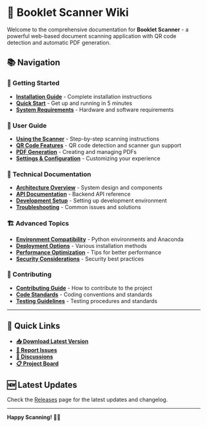 # 📖 Booklet Scanner Wiki

Welcome to the comprehensive documentation for **Booklet Scanner** - a powerful web-based document scanning application with QR code detection and automatic PDF generation.

## 📚 Navigation

### 🚀 Getting Started
- **[Installation Guide](Installation-Guide)** - Complete installation instructions
- **[Quick Start](Quick-Start)** - Get up and running in 5 minutes
- **[System Requirements](System-Requirements)** - Hardware and software requirements

### 📖 User Guide
- **[Using the Scanner](User-Guide)** - Step-by-step scanning instructions
- **[QR Code Features](QR-Code-Features)** - QR code detection and scanner gun support
- **[PDF Generation](PDF-Generation)** - Creating and managing PDFs
- **[Settings & Configuration](Settings-Configuration)** - Customizing your experience

### 🔧 Technical Documentation
- **[Architecture Overview](Architecture-Overview)** - System design and components
- **[API Documentation](API-Documentation)** - Backend API reference
- **[Development Setup](Development-Setup)** - Setting up development environment
- **[Troubleshooting](Troubleshooting)** - Common issues and solutions

### 🏗️ Advanced Topics
- **[Environment Compatibility](Environment-Compatibility)** - Python environments and Anaconda
- **[Deployment Options](Deployment-Options)** - Various installation methods
- **[Performance Optimization](Performance-Optimization)** - Tips for better performance
- **[Security Considerations](Security-Considerations)** - Security best practices

### 🤝 Contributing
- **[Contributing Guide](Contributing-Guide)** - How to contribute to the project
- **[Code Standards](Code-Standards)** - Coding conventions and standards
- **[Testing Guidelines](Testing-Guidelines)** - Testing procedures and standards

---

## 🎯 Quick Links

- **[📥 Download Latest Version](https://github.com/sunny-nanade/BookletDC/raw/main/install-booklet-scanner.bat)**
- **[🐛 Report Issues](https://github.com/sunny-nanade/BookletDC/issues)**
- **[💬 Discussions](https://github.com/sunny-nanade/BookletDC/discussions)**
- **[📋 Project Board](https://github.com/sunny-nanade/BookletDC/projects)**

## 🆕 Latest Updates

Check the [Releases](https://github.com/sunny-nanade/BookletDC/releases) page for the latest updates and changelog.

---

**Happy Scanning!** 📸✨
